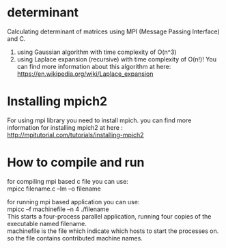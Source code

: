 # determinant
Calculating determinant of matrices using MPI (Message Passing Interface) and C.
1. using Gaussian algorithm with time complexity of O(n^3)
2. using Laplace expansion (recursive) with time complexity of O(n!)!
  You can find more information about this algorithm at here: https://en.wikipedia.org/wiki/Laplace_expansion

# Installing mpich2
For using mpi library you need to install mpich. you can find more information for installing mpich2 at here :
   http://mpitutorial.com/tutorials/installing-mpich2
   
# How to compile and run
for compiling mpi based c file you can use:  
    mpicc filename.c –lm –o filename

for running mpi based application you can use:  
    mpicc –f machinefile –n 4 ./filename  
    This starts a four-process parallel application, running four copies of the executable named filename.  
    machinefile is the file which indicate which hosts to start the processes on. so the file contains contributed machine    names.
   

